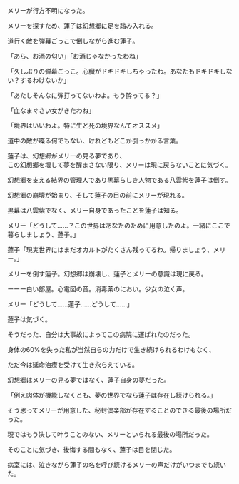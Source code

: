 メリーが行方不明になった。  
  
メリーを探すため、蓮子は幻想郷に足を踏み入れる。  
  
道行く敵を弾幕ごっこで倒しながら進む蓮子。  
  
「あら、お酒の匂い」「お酒じゃなかったわね」  
  
「久しぶりの弾幕ごっこ。心臓がドキドキしちゃったわ。あなたもドキドキしない？するわけないか」  
  
「あたしそんなに弾打ってないわよ。もう酔ってる？」  
  
「血なまぐさい女がきたわね」  
  
「境界はいいわよ。特に生と死の境界なんてオススメ」  
  
道中の敵が喋る何でもない、けれどもどこか引っかかる言葉。  
  
蓮子は、幻想郷がメリーの見る夢であり、  
この幻想郷を壊して夢を醒まさない限り、メリーは現に戻らないことに気づく。  

幻想郷を支える結界の管理人であり黒幕らしき人物である八雲紫を蓮子は倒す。  
  
幻想郷の崩壊が始まり、そして蓮子の目の前にメリーが現れる。  
  
黒幕は八雲紫でなく、メリー自身であったことを蓮子は知る。  
  
メリー「どうして……？この世界はあなたのために用意したのよ。一緒にここで暮らしましょう、蓮子。」  
  
蓮子「現実世界にはまだオカルトがたくさん残ってるわ。帰りましょう、メリー。」  
  
メリーを倒す蓮子。幻想郷は崩壊し、蓮子とメリーの意識は現に戻る。  
  
  
ーーー白い部屋。心電図の音。消毒薬のにおい。少女の泣く声。  
  
メリー「どうして……蓮子……どうして……」  

蓮子は気づく。  
  
そうだった、自分は大事故によってこの病院に運ばれたのだった。  
  
身体の60%を失った私が当然自らの力だけで生き続けられるわけもなく、  
  
ただ今は延命治療を受けて生き永らえている。  
  
幻想郷はメリーの見る夢ではなく、蓮子自身の夢だった。  
  
「例え肉体が機能しなくとも、夢の世界でなら蓮子は存在し続けられる。」  
  
そう思ってメリーが用意した、秘封倶楽部が存在することのできる最後の場所だった。  
  
現ではもう決して叶うことのない、メリーといられる最後の場所だった。  
  
そのことに気づき、後悔する間もなく、蓮子は目を閉じた。  
  
病室には、泣きながら蓮子の名を呼び続けるメリーの声だけがいつまでも続いた。  

